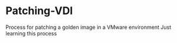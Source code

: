 # Patching-VDI
Process for patching a golden image in a VMware environment
Just learning this process

